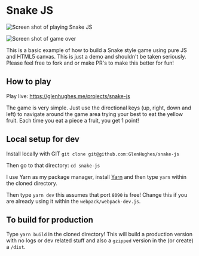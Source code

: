 # Snake JS
![Screen shot of playing Snake JS](https://glenhughes.me/uploads/snake-js-2.png)

![Screen shot of game over](https://glenhughes.me/uploads/snake-js-1.png)

This is a basic example of how to build a Snake style game using pure JS and HTML5 canvas. This is just a demo and shouldn't be taken seriously. Please feel free to fork and or make PR's to make this better for fun!

## How to play

Play live: https://glenhughes.me/projects/snake-js

The game is very simple. Just use the directional keys (up, right, down and left) to navigate around the game area trying your best to eat the yellow fruit. Each time you eat a piece a fruit, you get 1 point!

## Local setup for dev
Install locally with GIT `git clone git@github.com:GlenHughes/snake-js`

Then go to that directory: `cd snake-js`

I use Yarn as my package manager, install [Yarn](https://yarnpkg.com/lang/en/docs/install/) and then type `yarn` within the cloned directory.

Then type `yarn dev` this assumes that port `8090` is free! Change this if you are already using it within the `webpack/webpack-dev.js`.

## To build for production
Type `yarn build` in the cloned directory! This will build a production version with no logs or dev related stuff and also a `gzipped` version in the (or create) a `/dist`.
